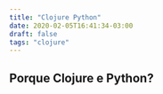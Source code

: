 ```yaml
---
title: "Clojure Python"
date: 2020-02-05T16:41:34-03:00
draft: false
tags: "clojure"
---
```


## Porque Clojure e Python?
